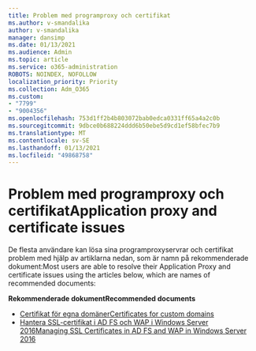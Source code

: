 ```yaml
---
title: Problem med programproxy och certifikat
ms.author: v-smandalika
author: v-smandalika
manager: dansimp
ms.date: 01/13/2021
ms.audience: Admin
ms.topic: article
ms.service: o365-administration
ROBOTS: NOINDEX, NOFOLLOW
localization_priority: Priority
ms.collection: Adm_O365
ms.custom:
- "7799"
- "9004356"
ms.openlocfilehash: 753d1ff2b4b803072bab0edca0331ff65a4a2c0b
ms.sourcegitcommit: 9dbce0b688224ddd6b50ebe5d9cd1ef58bfec7b9
ms.translationtype: MT
ms.contentlocale: sv-SE
ms.lasthandoff: 01/13/2021
ms.locfileid: "49868758"
---
```

# <a name="application-proxy-and-certificate-issues"></a><span data-ttu-id="49953-102">Problem med programproxy och certifikat</span><span class="sxs-lookup"><span data-stu-id="49953-102">Application proxy and certificate issues</span></span>

<span data-ttu-id="49953-103">De flesta användare kan lösa sina programproxyservrar och certifikat problem med hjälp av artiklarna nedan, som är namn på rekommenderade dokument:</span><span class="sxs-lookup"><span data-stu-id="49953-103">Most users are able to resolve their Application Proxy and certificate issues using the articles below, which are names of recommended documents:</span></span>

<span data-ttu-id="49953-104">**Rekommenderade dokument**</span><span class="sxs-lookup"><span data-stu-id="49953-104">**Recommended documents**</span></span>

- [<span data-ttu-id="49953-105">Certifikat för egna domäner</span><span class="sxs-lookup"><span data-stu-id="49953-105">Certificates for custom domains</span></span>](https://docs.microsoft.com/azure/active-directory/manage-apps/application-proxy-configure-custom-domain#certificates-for-custom-domains)
- [<span data-ttu-id="49953-106">Hantera SSL-certifikat i AD FS och WAP i Windows Server 2016</span><span class="sxs-lookup"><span data-stu-id="49953-106">Managing SSL Certificates in AD FS and WAP in Windows Server 2016</span></span>](https://docs.microsoft.com/windows-server/identity/ad-fs/operations/manage-ssl-certificates-ad-fs-wap)


